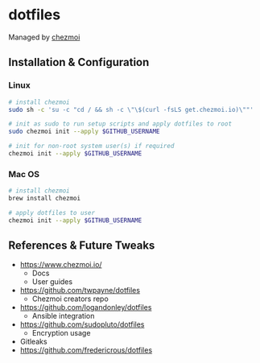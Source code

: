 # dotfiles

Managed by [chezmoi](https://www.chezmoi.io/)

## Installation & Configuration

### Linux
```sh
# install chezmoi
sudo sh -c 'su -c "cd / && sh -c \"\$(curl -fsLS get.chezmoi.io)\""'

# init as sudo to run setup scripts and apply dotfiles to root
sudo chezmoi init --apply $GITHUB_USERNAME

# init for non-root system user(s) if required
chezmoi init --apply $GITHUB_USERNAME

```

### Mac OS
```sh
# install chezmoi
brew install chezmoi

# apply dotfiles to user
chezmoi init --apply $GITHUB_USERNAME


```


## References & Future Tweaks
- https://www.chezmoi.io/
	- Docs
	- User guides
- https://github.com/twpayne/dotfiles
	- Chezmoi creators repo
- https://github.com/logandonley/dotfiles
	- Ansible integration
- https://github.com/sudopluto/dotfiles
	- Encryption usage
- Gitleaks
- https://github.com/fredericrous/dotfiles


